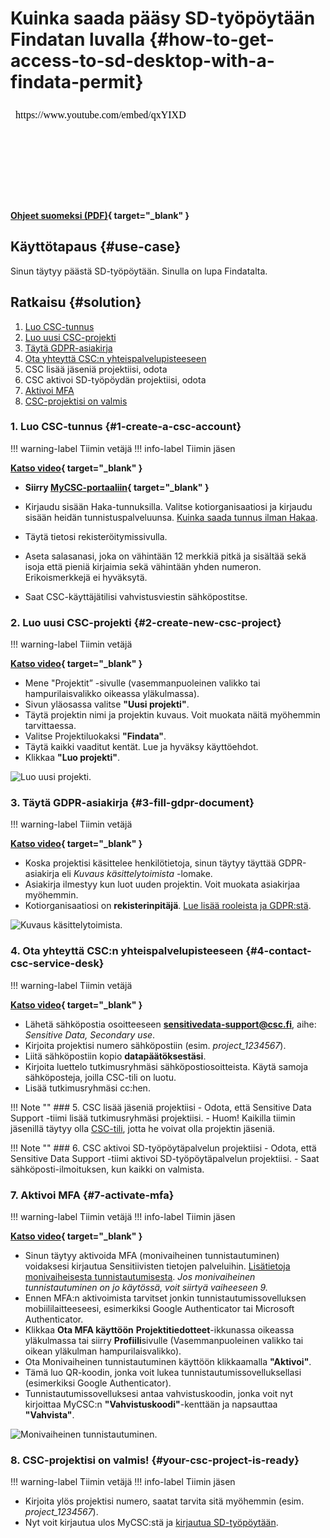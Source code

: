 # Kuinka saada pääsy SD-työpöytään Findatan luvalla {#how-to-get-access-to-sd-desktop-with-a-findata-permit}

<iframe width="280" height="155" srcdoc="https://www.youtube.com/embed/qxYIXDqpTp0" title="SD Desktop toisiokäyttötarkoitukseen — käsittelyluvan myöntäjänä Findata" frameborder="0" allow="accelerometer; autoplay; clipboard-write; encrypted-media; gyroscope; picture-in-picture; web-share" referrerpolicy="strict-origin-when-cross-origin" allowfullscreen></iframe>

**[Ohjeet suomeksi (PDF)](https://a3s.fi/docs-files/sensitive-data/PDF_instructions/SD_toisiolaki_Findata.pdf){ target="_blank" }**

## Käyttötapaus {#use-case}

Sinun täytyy päästä SD-työpöytään. Sinulla on lupa Findatalta.

## Ratkaisu {#solution}

1. [Luo CSC-tunnus](#1-create-a-csc-account)
2. [Luo uusi CSC-projekti](#2-create-new-csc-project)
3. [Täytä GDPR-asiakirja](#3-fill-gdpr-document)
4. [Ota yhteyttä CSC:n yhteispalvelupisteeseen](#4-contact-csc-service-desk)
5. CSC lisää jäseniä projektiisi, odota
6. CSC aktivoi SD-työpöydän projektiisi, odota
7. [Aktivoi MFA](#7-activate-mfa)
8. [CSC-projektisi on valmis](#8-your-csc-project-is-ready)

### 1. Luo CSC-tunnus {#1-create-a-csc-account}

!!! warning-label
    Tiimin vetäjä
!!! info-label
    Tiimin jäsen

**[Katso video](https://www.youtube.com/watch?v=qxYIXDqpTp0&t=46s){ target="_blank" }**

- **Siirry [MyCSC-portaaliin](https://my.csc.fi){ target="_blank" }**
- Kirjaudu sisään Haka-tunnuksilla. Valitse kotiorganisaatiosi ja kirjaudu sisään heidän tunnistuspalveluunsa. [Kuinka saada tunnus ilman Hakaa](../../accounts/how-to-create-new-user-account.md#getting-an-account-without-haka-or-virtu).
  
- Täytä tietosi rekisteröitymissivulla.
- Aseta salasanasi, joka on vähintään 12 merkkiä pitkä ja sisältää sekä isoja että pieniä kirjaimia sekä vähintään yhden numeron. Erikoismerkkejä ei hyväksytä.
- Saat CSC-käyttäjätilisi vahvistusviestin sähköpostitse.

### 2. Luo uusi CSC-projekti {#2-create-new-csc-project}

!!! warning-label
    Tiimin vetäjä

**[Katso video](https://www.youtube.com/watch?v=qxYIXDqpTp0&t=119s){ target="_blank" }**

- Mene "Projektit” -sivulle (vasemmanpuoleinen valikko tai hampurilaisvalikko oikeassa yläkulmassa).
- Sivun yläosassa valitse **"Uusi projekti"**.
- Täytä projektin nimi ja projektin kuvaus. Voit muokata näitä myöhemmin tarvittaessa.
- Valitse Projektiluokaksi **"Findata"**.
- Täytä kaikki vaaditut kentät. Lue ja hyväksy käyttöehdot.
- Klikkaa **"Luo projekti"**.

![Luo uusi projekti.](https://a3s.fi/docs-files/sensitive-data/MyCSC/MyCSC_NewProject.png)

### 3. Täytä GDPR-asiakirja {#3-fill-gdpr-document}

!!! warning-label
    Tiimin vetäjä

**[Katso video](https://www.youtube.com/watch?v=qxYIXDqpTp0&t=185s){ target="_blank" }**

- Koska projektisi käsittelee henkilötietoja, sinun täytyy täyttää GDPR-asiakirja eli *Kuvaus käsittelytoimista* -lomake.
- Asiakirja ilmestyy kun luot uuden projektin. Voit muokata asiakirjaa myöhemmin.
- Kotiorganisaatiosi on **rekisterinpitäjä**. [Lue lisää rooleista ja GDPR:stä](../../support/faq/sensitive-data-legal.md#what-are-the-roles-of-csc-and-its-service-users-under-gdpr).

![Kuvaus käsittelytoimista.](https://a3s.fi/docs-files/sensitive-data/MyCSC/MyCSC_Description.png)

### 4. Ota yhteyttä CSC:n yhteispalvelupisteeseen {#4-contact-csc-service-desk}

!!! warning-label
    Tiimin vetäjä

**[Katso video](https://www.youtube.com/watch?v=qxYIXDqpTp0&t=221s){ target="_blank" }**

- Lähetä sähköpostia osoitteeseen **sensitivedata-support@csc.fi**, aihe: *Sensitive Data, Secondary use*.
- Kirjoita projektisi numero sähköpostiin (esim. *project_1234567*).
- Liitä sähköpostiin kopio **datapäätöksestäsi**.
- Kirjoita luettelo tutkimusryhmäsi sähköpostiosoitteista. Käytä samoja sähköposteja, joilla CSC-tili on luotu.
- Lisää tutkimusryhmäsi cc:hen.

!!! Note ""
    ### 5. CSC lisää jäseniä projektiisi
    - Odota, että Sensitive Data Support -tiimi lisää tutkimusryhmäsi projektiisi.
    - Huom! Kaikilla tiimin jäsenillä täytyy olla [CSC-tili](#1-create-a-csc-account), jotta he voivat olla projektin jäseniä.

!!! Note ""
    ### 6. CSC aktivoi SD-työpöytäpalvelun projektiisi
    - Odota, että Sensitive Data Support -tiimi aktivoi SD-työpöytäpalvelun projektiisi.
    - Saat sähköposti-ilmoituksen, kun kaikki on valmista.

### 7. Aktivoi MFA {#7-activate-mfa}

!!! warning-label
    Tiimin vetäjä
!!! info-label
    Tiimin jäsen

**[Katso video](https://www.youtube.com/watch?v=qxYIXDqpTp0&t=359s){ target="_blank" }**

- Sinun täytyy aktivoida MFA (monivaiheinen tunnistautuminen) voidaksesi kirjautua Sensitiivisten tietojen palveluihin. [Lisätietoja monivaiheisesta tunnistautumisesta](../../accounts/mfa.md). *Jos monivaiheinen tunnistautuminen on jo käytössä, voit siirtyä vaiheeseen 9.*
- Ennen MFA:n aktivoimista tarvitset jonkin tunnistautumissovelluksen mobiililaitteeseesi, esimerkiksi Google Authenticator tai Microsoft Authenticator.
- Klikkaa **Ota MFA käyttöön** **Projektitiedotteet**-ikkunassa oikeassa yläkulmassa tai siirry **Profiili**sivulle (Vasemmanpuoleinen valikko tai oikean yläkulman hampurilaisvalikko).
- Ota Monivaiheinen tunnistautuminen käyttöön klikkaamalla **"Aktivoi"**.
- Tämä luo QR-koodin, jonka voit lukea tunnistautumissovelluksellasi (esimerkiksi Google Authenticator).
- Tunnistautumissovelluksesi antaa vahvistuskoodin, jonka voit nyt kirjoittaa MyCSC:n **"Vahvistuskoodi"**-kenttään ja napsauttaa **"Vahvista"**.

![Monivaiheinen tunnistautuminen.](https://a3s.fi/docs-files/sensitive-data/MyCSC/MyCSC_MFA.png)

### 8. CSC-projektisi on valmis! {#your-csc-project-is-ready}

!!! warning-label
    Tiimin vetäjä
!!! info-label
    Tiimin jäsen

- Kirjoita ylös projektisi numero, saatat tarvita sitä myöhemmin (esim. *project_1234567*).
- Nyt voit kirjautua ulos MyCSC:stä ja [kirjautua SD-työpöytään](sd-desktop-secondary-login.md).